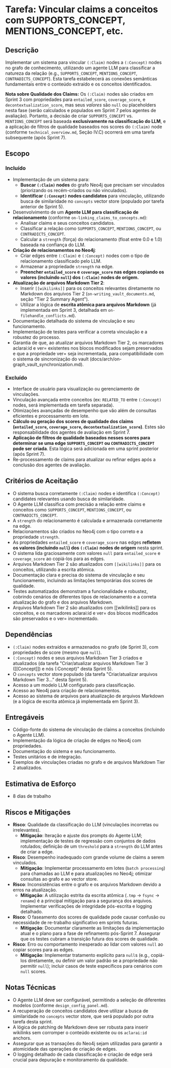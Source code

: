 # Tarefa: Vincular claims a conceitos com SUPPORTS_CONCEPT, MENTIONS_CONCEPT, etc.

## Descrição
Implementar um sistema para vincular `(:Claim)` nodes a `(:Concept)` nodes no grafo de conhecimento, utilizando um agente LLM para classificar a natureza da relação (e.g., `SUPPORTS_CONCEPT`, `MENTIONS_CONCEPT`, `CONTRADICTS_CONCEPT`). Esta tarefa estabelecerá as conexões semânticas fundamentais entre o conteúdo extraído e os conceitos identificados.

**Nota sobre Qualidade dos Claims:** Os `(:Claim)` nodes são criados em Sprint 3 com propriedades para `entailed_score`, `coverage_score`, e `decontextualization_score`, mas seus *valores* são `null` ou placeholders nesta fase (serão calculados e populados em Sprint 7 pelos agentes de avaliação). Portanto, a decisão de criar `SUPPORTS_CONCEPT` vs. `MENTIONS_CONCEPT` será baseada **exclusivamente na classificação do LLM**, e a aplicação de filtros de qualidade baseados nos scores do `(:Claim)` node (conforme `technical_overview.md`, Seção IV.C) ocorrerá em uma tarefa subsequente (após Sprint 7).

## Escopo

### Incluído
- Implementação de um sistema para:
    - **Buscar `(:Claim)` nodes** do grafo Neo4j que precisam ser vinculados (priorizando os recém-criados ou não vinculados).
    - **Identificar `(:Concept)` nodes candidatos** para vinculação, utilizando busca de similaridade no `concepts` vector store (populado por tarefa anterior de Sprint 5).
- Desenvolvimento de um **Agente LLM para classificação de relacionamento** (conforme `on-linking_claims_to_concepts.md`):
    - Analisar claims e seus conceitos candidatos.
    - Classificar a relação como `SUPPORTS_CONCEPT`, `MENTIONS_CONCEPT`, ou `CONTRADICTS_CONCEPT`.
    - Calcular a `strength` (força) do relacionamento (float entre 0.0 e 1.0) baseada na confiança do LLM.
- **Criação de relacionamentos no Neo4j**:
    - Criar edges entre `(:Claim)` e `(:Concept)` nodes com o tipo de relacionamento classificado pelo LLM.
    - Armazenar a propriedade `strength` na edge.
    - **Preencher `entailed_score` e `coverage_score` nas edges copiando os valores (incluindo `null`) dos `(:Claim)` nodes de origem.**
- **Atualização de arquivos Markdown Tier 2**:
    - Inserir `[[wikilinks]]` para os conceitos relevantes diretamente no Markdown dos arquivos Tier 2 (`on-writing_vault_documents.md`, seção "Tier 2 Summary Agent").
    - Utilizar a lógica de **escrita atômica para arquivos Markdown** (já implementada em Sprint 3, detalhada em `on-filehandle_conflicts.md`).
- Documentação detalhada do sistema de vinculação e seu funcionamento.
- Implementação de testes para verificar a correta vinculação e a robustez do processo.
- Garantia de que, ao atualizar arquivos Markdown Tier 2, os marcadores aclarai:id e ver= existentes nos blocos modificados sejam preservados e que a propriedade ver= seja incrementada, para compatibilidade com o sistema de sincronização do vault (docs/arch/on-graph_vault_synchronization.md).

### Excluído
- Interface de usuário para visualização ou gerenciamento de vinculações.
- Vinculação avançada entre conceitos (ex: `RELATED_TO` entre `(:Concept)` nodes, será implementada em tarefa separada).
- Otimizações avançadas de desempenho que vão além de consultas eficientes e processamento em lote.
- **Cálculo ou geração dos scores de qualidade dos claims (`entailed_score`, `coverage_score`, `decontextualization_score`)**. Estes são responsabilidade dos agentes de avaliação em Sprint 7.
- **Aplicação de filtros de qualidade baseados nesses scores para determinar se uma edge `SUPPORTS_CONCEPT` ou `CONTRADICTS_CONCEPT` pode ser criada**. Esta lógica será adicionada em uma sprint posterior (após Sprint 7).
- Re-processamento de claims para atualizar ou refinar edges após a conclusão dos agentes de avaliação.

## Critérios de Aceitação
- O sistema busca corretamente `(:Claim)` nodes e identifica `(:Concept)` candidates relevantes usando busca de similaridade.
- O Agente LLM classifica com precisão a relação entre claims e conceitos como `SUPPORTS_CONCEPT`, `MENTIONS_CONCEPT`, ou `CONTRADICTS_CONCEPT`.
- A `strength` do relacionamento é calculada e armazenada corretamente na edge.
- Relacionamentos são criados no Neo4j com o tipo correto e a propriedade `strength`.
- As propriedades `entailed_score` e `coverage_score` nas edges **refletem os valores (incluindo `null`) dos `(:Claim)` nodes de origem** nesta sprint.
- O sistema lida graciosamente com valores `null` para `entailed_score` e `coverage_score` ao copiá-los para as edges.
- Arquivos Markdown Tier 2 são atualizados com `[[wikilinks]]` para os conceitos, utilizando a escrita atômica.
- Documentação clara e precisa do sistema de vinculação e seu funcionamento, incluindo as limitações temporárias dos scores de qualidade.
- Testes automatizados demonstram a funcionalidade e robustez, cobrindo cenários de diferentes tipos de relacionamento e a correta atualização do grafo e dos arquivos Markdown.
- Arquivos Markdown Tier 2 são atualizados com [[wikilinks]] para os conceitos, e os marcadores aclarai:id e ver= dos blocos modificados são preservados e o ver= incrementado.

## Dependências
- `(:Claim)` nodes extraídos e armazenados no grafo (de Sprint 3), com propriedades de score (mesmo que `null`).
- `(:Concept)` nodes e seus arquivos Markdown Tier 3 criados e atualizados (da tarefa "Criar/atualizar arquivos Markdown Tier 3 ([[Concept]]) e nós (:Concept)" desta Sprint 5).
- O `concepts` vector store populado (da tarefa "Criar/atualizar arquivos Markdown Tier 3..." desta Sprint 5).
- Acesso a um modelo LLM configurado para classificação.
- Acesso ao Neo4j para criação de relacionamentos.
- Acesso ao sistema de arquivos para atualização de arquivos Markdown (e a lógica de escrita atômica já implementada em Sprint 3).

## Entregáveis
- Código-fonte do sistema de vinculação de claims a conceitos (incluindo o Agente LLM).
- Implementação da lógica de criação de edges no Neo4j com propriedades.
- Documentação do sistema e seu funcionamento.
- Testes unitários e de integração.
- Exemplos de vinculações criadas no grafo e de arquivos Markdown Tier 2 atualizados.

## Estimativa de Esforço
- 8 dias de trabalho

## Riscos e Mitigações
- **Risco**: Qualidade da classificação do LLM (vinculações incorretas ou irrelevantes).
  - **Mitigação**: Iteração e ajuste dos prompts do Agente LLM; implementação de testes de regressão com conjuntos de dados rotulados; definição de um `threshold` para a `strength` do LLM antes de criar a edge.
- **Risco**: Desempenho inadequado com grande volume de claims a serem vinculados.
  - **Mitigação**: Implementar processamento em lotes (`batch processing`) para chamadas ao LLM e para atualizações no Neo4j; otimizar consultas ao grafo e ao vector store.
- **Risco**: Inconsistências entre o grafo e os arquivos Markdown devido a erros na atualização.
  - **Mitigação**: A utilização estrita da escrita atômica (`.tmp` -> `fsync` -> `rename`) é a principal mitigação para a segurança dos arquivos. Implementar verificações de integridade pós-escrita e logging detalhado.
- **Risco**: O faseamento dos scores de qualidade pode causar confusão ou necessidade de re-trabalho significativo em sprints futuras.
  - **Mitigação**: Documentar claramente as limitações da implementação atual e o plano para a fase de refinamento pós-Sprint 7. Assegurar que os testes cubram a transição futura dos scores de qualidade.
- **Risco**: Erro ou comportamento inesperado ao lidar com valores `null` ao copiar scores para as edges.
  - **Mitigação**: Implementar tratamento explícito para `null`s (e.g., copiá-los diretamente, ou definir um valor padrão se a propriedade não permitir `null`); incluir casos de teste específicos para cenários com `null` scores.

## Notas Técnicas
- O Agente LLM deve ser configurável, permitindo a seleção de diferentes modelos (conforme `design_config_panel.md`).
- A recuperação de conceitos candidatos deve utilizar a busca de similaridade no `concepts` vector store, que será populado por outra tarefa desta sprint.
- A lógica de patching de Markdown deve ser robusta para inserir wikilinks sem corromper o conteúdo existente ou os `aclarai:id` anchors.
- Assegurar que as transações do Neo4j sejam utilizadas para garantir a atomicidade das operações de criação de edges.
- O logging detalhado de cada classificação e criação de edge será crucial para depuração e monitoramento da qualidade.
